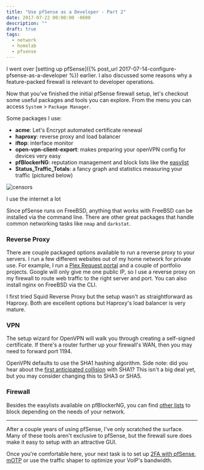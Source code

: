 ```yaml
---
title: "Use pfSense as a Developer - Part 2"
date: 2017-07-22 00:00:00 -0600
description: ""
draft: true
tags:
  - network
  - homelab
  - pfsense
---
```


I went over [setting up pfSense]({% post_url 2017-07-14-configure-pfsense-as-a-developer %}) earlier.
I also discussed some reasons why a feature-packed firewall is relevant to developer operations.

Now that you've finished the initial pfSense firewall setup, let's checkout some useful packages and tools you can explore. From the menu you can access `System` > `Package Manager`.

Some packages I use:

- **acme**: Let's Encrypt automated certificate renewal
- **haproxy**: reverse proxy and load balancer
- **iftop**: interface monitor
- **open-vpn-client-export**: makes preparing your openVPN config for devices very easy
- **pfBlockerNG**: reputation management and block lists like the [easylist](https://github.com/easylist/easylist)
- **Status_Traffic_Totals**: a fancy graph and statistics measuring your traffic (pictured below)

![censors](./pfsense4.png)

<figcaption>I use the internet a lot</figcaption>

Since pfSense runs on FreeBSD, anything that works with FreeBSD can be installed via the command line. There are other great packages that handle common networking tasks like `nmap` and `darkstat`.

### Reverse Proxy

There are couple packaged options available to run a reverse proxy to your servers. I run a few different websites out of my home network for private use.
For example, I run a [Plex Request portal](https://github.com/tidusjar/Ombi) and a couple of portfolio projects.
Google will only give me one public IP, so I use a reverse proxy on my firewall to route web traffic to the right server and port.
You can also install nginx on FreeBSD via the CLI.

I first tried Squid Reverse Proxy but the setup wasn't as straightforward as Haproxy. Both are excellent options but Haproxy's load balancer is very mature.

### VPN

The setup wizard for OpenVPN will walk you through creating a self-signed certificate. If there's a router further up your firewall's WAN, then you may need to forward port 1194.

OpenVPN defaults to use the SHA1 hashing algorithm. Side note: did you hear about the [first anticipated collision](https://security.googleblog.com/2017/02/announcing-first-sha1-collision.html) with SHA1? This isn't a big deal yet, but you may consider changing this to SHA3 or SHA5.

### Firewall

Besides the easylists available on pfBlockerNG, you can find [other lists](https://www.iblocklist.com/lists) to block depending on the needs of your network.

---

After a couple years of using pfSense, I've only scratched the surface.
Many of these tools aren't exclusive to pfSense, but the firewall sure does make it easy to setup with an attractive GUI.

Once you're comfortable here, your next task is to set up [2FA with pfSense](https://forum.pfsense.org/index.php?topic=95210.0), [mOTP](https://doc.pfsense.org/index.php/Mobile_One-time_Passwords_with_FreeRADIUS) or use the traffic shaper to optimize your VoIP's bandwidth.
